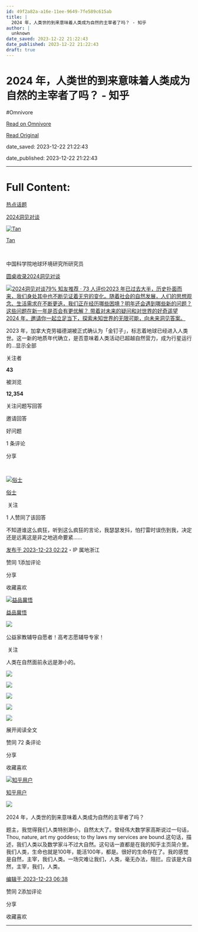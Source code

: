 ```yaml
---
id: 49f2a82a-a16e-11ee-9649-7fe589c615ab
title: |
  2024 年，人类世的到来意味着人类成为自然的主宰者了吗？ - 知乎
author: |
  unknown
date_saved: 2023-12-22 21:22:43
date_published: 2023-12-22 21:22:43
draft: true
---
```


# 2024 年，人类世的到来意味着人类成为自然的主宰者了吗？ - 知乎
#Omnivore

[Read on Omnivore](https://omnivore.app/me/2024-18c95d10f74)

[Read Original](https://www.zhihu.com/question/635267542/answer/3335589464)

date_saved: 2023-12-22 21:22:43

date_published: 2023-12-22 21:22:43

--- 

# Full Content: 

[热点话题](https://www.zhihu.com/topic/19860414)

[2024洞见对谈](https://www.zhihu.com/topic/28901735)

[![Tan](https://proxy-prod.omnivore-image-cache.app/0x0,sql9j9v_jEv5gtVPIXC5X0fYfC7sW3K5ZGmIEFLOQgoA/https://picx.zhimg.com/v2-191dbb09616eb52bda9855568aec425b_l.jpg?source=1def8aca)](https://www.zhihu.com/people/tan-14-90-86)

[Tan](https://www.zhihu.com/people/tan-14-90-86)

[​](https://www.zhihu.com/question/48510028)

中国科学院地球环境研究所研究员

[圆桌收录2024洞见对谈](https://www.zhihu.com/roundtable/2024dongjianduitan)

[![](https://proxy-prod.omnivore-image-cache.app/0x0,sxm5euxPAaQhujrYDXUvPk4xRPi7C76qweZub0iidFEA/https://picx.zhimg.com/v2-a757af2df0311cd079e7e2951f3b0d9a.jpg?source=c885d018)2024洞见对谈79% 知友推荐 · 73 人评价2023 年已过去大半，历史扑面而来，我们身处其中也不断见证着无穷的变化。随着社会的自然发展，人们的思想观念、生活需求在不断更迭，我们正在经历哪些困境？明年还会遇到哪些新的问题？这些问题在新一年是否会有更优解？ 带着对未来的疑问和对世界的好奇遥望 2024 年，邀请你一起立足当下，探索未知世界的无限可能，向未来洞见答案。​​](https://www.zhihu.com/topic/28901735)

2023 年，加拿大克劳福德湖被正式确认为「金钉子」，标志着地球已经进入人类世。这一新的地质年代确立，是否意味着人类活动已超越自然营力，成为行星运行的…显示全部 ​

关注者

**43**

被浏览

**12,354**

关注问题​写回答

​邀请回答

​好问题

​1 条评论

​分享

​

[![俗士](https://proxy-prod.omnivore-image-cache.app/0x0,swwRvNr4QAlt35_v6NEQSFU3e2i-ntK0-pqVFNMQ2nUI/https://pica.zhimg.com/v2-48840b489d8b8587a97394a60bcdea45_l.jpg?source=2c26e567)](https://www.zhihu.com/people/su-shi-76-62)

[俗士](https://www.zhihu.com/people/su-shi-76-62)

​ 关注

1 人赞同了该回答

不知道谁这么疯狂，听到这么疯狂的言论，我瑟瑟发抖，怕打雷时误伤到我，决定还是远离这是非之地逃命要紧……

[发布于 2023-12-23 02:22](https://www.zhihu.com/question/635267542/answer/3335589464)・IP 属地浙江

​赞同 1​​添加评论

​分享

​收藏​喜欢

[![益品冀悟](https://proxy-prod.omnivore-image-cache.app/0x0,sxgo7kPddSfCDEKTP_EE-Wc12Xr9rtJOKmzJ4KYdu7HU/https://pica.zhimg.com/v2-394dbc97f00d473ec6ec9cde7615bc86_l.jpg?source=1def8aca)](https://www.zhihu.com/people/1111122-38-73)

[益品冀悟](https://www.zhihu.com/people/1111122-38-73)

​![](https://proxy-prod.omnivore-image-cache.app/0x0,sRpP1H2oa_TfsDLpATwsIt6ipVLRN7HlUZGTch2Ee4JQ/https://picx.zhimg.com/v2-4812630bc27d642f7cafcd6cdeca3d7a.jpg?source=88ceefae)

公益家教辅导自愿者！高考志愿辅导专家！

​ 关注

人类在自然面前永远是渺小的。

![](https://proxy-prod.omnivore-image-cache.app/768x1024,s7xLpR6cRcpjEfC10AZ8MZYbsJskrc0q-fh14WpMa6nM/https://picx.zhimg.com/50/v2-8929052ab7cb99ac64af36f1c157dab6_720w.jpg?source=1def8aca)

![](https://proxy-prod.omnivore-image-cache.app/769x0,sEEViVPV11rJyRGywuviyGPLM5OjtYxrJwC2Ludu1Xgc/https://picx.zhimg.com/50/v2-1774a957f4a2a846891cbe396f976704_720w.jpg?source=1def8aca)

![](https://proxy-prod.omnivore-image-cache.app/768x0,sqIKe4rXghJ8HWRjCt4KLa8dh8dNPOLxcEyYCHnNLkZ8/https://pic1.zhimg.com/50/v2-b1190c3601702e4295dd2b520897a8cc_720w.jpg?source=1def8aca)

![](https://proxy-prod.omnivore-image-cache.app/1536x0,sj2tiYGPzHHrBYHvrcMOJwtqmskKlnIISNUrGIPB_XJs/https://pica.zhimg.com/50/v2-74add24d8f4bfa5f9daec301776b736d_720w.jpg?source=1def8aca)

![](https://proxy-prod.omnivore-image-cache.app/512x0,sDZ9v04kYJ9mepHRQmweZNbeKekzTsOmSagYYkaAjTfI/https://pic1.zhimg.com/50/v2-6998c5684884803ca161d1cf3a288e42_720w.jpg?source=1def8aca)

展开阅读全文​

​赞同 7​​2 条评论

​分享

​收藏​喜欢

[![知乎用户](https://proxy-prod.omnivore-image-cache.app/0x0,sc7PmXdG24zKshppSSWwRDhgKUBWHo-HOvj-adQUYCH4/https://pic1.zhimg.com/v2-abed1a8c04700ba7d72b45195223e0ff_l.jpg?source=1def8aca)](https://www.zhihu.com/people/9308cdf1fb0ca71452b1e1bafa6c6e66)

[知乎用户](https://www.zhihu.com/people/9308cdf1fb0ca71452b1e1bafa6c6e66)

​![](https://proxy-prod.omnivore-image-cache.app/0x0,sEQaOWrSM4sYxMszrQ6lhsM51WgM5AvlqxCkeG6GJZz4/https://pic1.zhimg.com/v2-4812630bc27d642f7cafcd6cdeca3d7a.jpg?source=88ceefae)

2024 年，人类世的到来意味着人类成为自然的主宰者了吗？

题主，我觉得我们人类特别渺小，自然太大了。曾经伟大数学家高斯说过一句话，Thou, nature, art my goddess; to thy laws my services are bound.这句话，描述，我们人类以及数学家斗不过大自然。这句话一直都是在我的知乎主页简介里。我们人类，生命也就是100年，能活100年，都是。很好的生命存在了。我的感觉是自然，主宰，我们人类。一场灾难让我们，人类，毫无办法，阻拦。应该是大自然，主宰，我们，人类。

[编辑于 2023-12-23 06:38](https://www.zhihu.com/question/635267542/answer/3335822544)

​赞同 2​​添加评论

​分享

​收藏​喜欢

---

